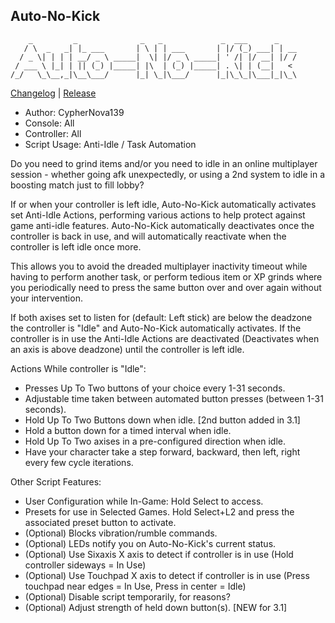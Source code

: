 ## Auto-No-Kick
```
    _         _              _   _             _  ___      _    
   / \  _   _| |_ ___       | \ | | ___       | |/ (_) ___| | __
  / _ \| | | | __/ _ \ _____|  \| |/ _ \ _____| ' /| |/ __| |/ /
 / ___ \ |_| | || (_) |_____| |\  | (_) |_____| . \| | (__|   < 
/_/   \_\__,_|\__\___/      |_| \_|\___/      |_|\_\_|\___|_|\_\
```
[Changelog](Changelog.md) | [Release](Auto-No-Kick.gpc)

- Author: CypherNova139		
- Console: All
- Controller: All
- Script Usage: Anti-Idle / Task Automation


Do you need to grind items and/or you need to idle in an online multiplayer session - whether going afk unexpectedly, or using a 2nd system to idle in a boosting match just to fill lobby?

If or when your controller is left idle, Auto-No-Kick automatically activates set Anti-Idle Actions, performing various actions to help protect against game anti-idle features.
Auto-No-Kick automatically deactivates once the controller is back in use, and will automatically reactivate when the controller is left idle once more.

This allows you to avoid the dreaded multiplayer inactivity timeout while having to perform another task, or perform tedious item or XP grinds where you periodically need to press the same button over and over again without your intervention.

If both axises set to listen for (default: Left stick) are below the deadzone the controller is "Idle" and Auto-No-Kick automatically activates.
If the controller is in use the Anti-Idle Actions are deactivated (Deactivates when an axis is above deadzone) until the controller is left idle.

Actions While controller is "Idle":
- Presses Up To Two buttons of your choice every 1-31 seconds.
- Adjustable time taken between automated button presses (between 1-31 seconds).
- Hold Up To Two Buttons down when idle. \[2nd button added in 3.1\]
- Hold a button down for a timed interval when idle.
- Hold Up To Two axises in a pre-configured direction when idle.
- Have your character take a step forward, backward, then left, right every few cycle iterations.

Other Script Features:
- User Configuration while In-Game: Hold Select to access.
- Presets for use in Selected Games. Hold Select+L2 and press the associated preset button to activate.
- (Optional) Blocks vibration/rumble commands.
- (Optional) LEDs notify you on Auto-No-Kick's current status.
- (Optional) Use Sixaxis X axis to detect if controller is in use (Hold controller sideways = In Use)
- (Optional) Use Touchpad X axis to detect if controller is in use (Press touchpad near edges = In Use, Press in center = Idle)
- (Optional) Disable script temporarily, for reasons?
- (Optional) Adjust strength of held down button(s). \[NEW for 3.1\]

